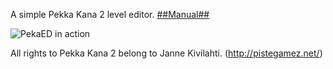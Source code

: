 A simple Pekka Kana 2 level editor.
[##Manual##](https://detea.github.io/pekaed/)

![PekaED in action](https://i.imgur.com/9jYOu9a.png)

All rights to Pekka Kana 2 belong to Janne Kivilahti. 
(http://pistegamez.net/)